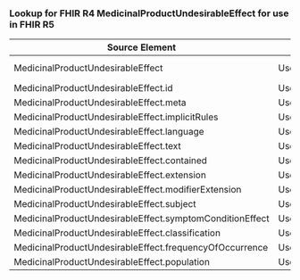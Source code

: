 ### Lookup for FHIR R4 MedicinalProductUndesirableEffect for use in FHIR R5

| Source Element | Usage | Target |
| -------------- | ----- | ------ |
| MedicinalProductUndesirableEffect | UseExtension | http://hl7.org/fhir/4.0/StructureDefinition/extension-MedicinalProductUndesirableEffect |
| MedicinalProductUndesirableEffect.id | UseExtensionFromAncestor | - |
| MedicinalProductUndesirableEffect.meta | UseExtensionFromAncestor | - |
| MedicinalProductUndesirableEffect.implicitRules | UseExtensionFromAncestor | - |
| MedicinalProductUndesirableEffect.language | UseExtensionFromAncestor | - |
| MedicinalProductUndesirableEffect.text | UseExtensionFromAncestor | - |
| MedicinalProductUndesirableEffect.contained | UseExtensionFromAncestor | - |
| MedicinalProductUndesirableEffect.extension | UseExtensionFromAncestor | - |
| MedicinalProductUndesirableEffect.modifierExtension | UseExtensionFromAncestor | - |
| MedicinalProductUndesirableEffect.subject | UseExtensionFromAncestor | - |
| MedicinalProductUndesirableEffect.symptomConditionEffect | UseExtensionFromAncestor | - |
| MedicinalProductUndesirableEffect.classification | UseExtensionFromAncestor | - |
| MedicinalProductUndesirableEffect.frequencyOfOccurrence | UseExtensionFromAncestor | - |
| MedicinalProductUndesirableEffect.population | UseExtensionFromAncestor | - |
